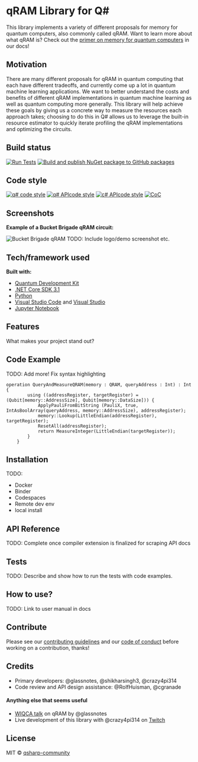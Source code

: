 # qRAM Library for Q\#

This library implements a variety of different proposals for memory for quantum computers, also commonly called qRAM.
Want to learn more about what qRAM is?
Check out the [primer on memory for quantum computers]() in our docs!

## Motivation

There are many different proposals for qRAM in quantum computing that each have different tradeoffs, and currently come up a lot in quantum machine learning applications.
We want to better understand the costs and benefits of different qRAM implementations in quantum machine learning as well as quantum computing more generally.
This library will help achieve these goals by giving us a concrete way to measure the resources each approach takes; choosing to do this in Q# allows us to leverage the built-in resource estimator to quickly iterate profiling the qRAM implementations and optimizing the circuits.

## Build status

[![Run Tests](https://github.com/qsharp-community/qram/workflows/Run%20Tests/badge.svg)](https://github.com/qsharp-community/qram/actions?query=workflow%3A%22Run+Tests%22)
[![Build and publish NuGet package to GitHub packages](https://github.com/qsharp-community/qram/workflows/Build%20and%20publish%20NuGet%20package%20to%20GitHub%20packages/badge.svg)](https://github.com/qsharp-community/qram/actions?query=workflow%3A%22Build+and+publish+NuGet+package+to+GitHub+packages%22)

## Code style

[![q# code style](https://img.shields.io/badge/code%20style-Q%23-blue)](https://docs.microsoft.com/en-us/quantum/contributing/style-guide?tabs=guidance)
[![q# APIcode style](https://img.shields.io/badge/code%20style-Q%23%20API-ff69b4)](https://docs.microsoft.com/en-us/quantum/contributing/style-guide?tabs=guidance)
[![c# APIcode style](https://img.shields.io/badge/code%20style-C%23-lightgrey)](https://docs.microsoft.com/dotnet/csharp/programming-guide/inside-a-program/coding-conventions)
[![CoC](https://img.shields.io/badge/code%20of%20conduct-contributor%20covenant-yellow)](CODE_OF_CONDUCT.md)

## Screenshots

**Example of a Bucket Brigade qRAM circuit:**

![Bucket Brigade qRAM](https://github.com/qsharp-community/qram/blob/master/docs/images/bucketBrigade.gif)
TODO: Include logo/demo screenshot etc.

## Tech/framework used

**Built with:**

- [Quantum Development Kit](https://docs.microsoft.com/quantum/)
- [.NET Core SDK 3.1](https://dotnet.microsoft.com/download/dotnet-core/3.1)
- [Python](https://www.python.org/downloads/)
- [Visual Studio Code](https://code.visualstudio.com/) and [Visual Studio](https://visualstudio.microsoft.com/)
- [Jupyter Notebook](https://jupyter.org/)

## Features

What makes your project stand out?

## Code Example

TODO: Add more! Fix syntax highlighting

```qsharp
operation QueryAndMeasureQRAM(memory : QRAM, queryAddress : Int) : Int {
        using ((addressRegister, targetRegister) = (Qubit[memory::AddressSize], Qubit[memory::DataSize])) {
            ApplyPauliFromBitString (PauliX, true, IntAsBoolArray(queryAddress, memory::AddressSize), addressRegister);
            memory::Lookup(LittleEndian(addressRegister), targetRegister);
            ResetAll(addressRegister);
            return MeasureInteger(LittleEndian(targetRegister));
        }
    }
```
<!--Show what the library does as concisely as possible, developers should be able to figure out **how** your project solves their problem by looking at the code example. Make sure the API you are showing off is obvious, and that your code is short and concise.-->

## Installation

TODO:
- Docker
- Binder
- Codespaces
- Remote dev env
- local install

## API Reference

TODO: Complete once compiler extension is finalized for scraping API docs
<!--Depending on the size of the project, if it is small and simple enough the reference docs can be added to the README. For medium size to larger projects it is important to at least provide a link to where the API reference docs live.-->

## Tests
TODO: Describe and show how to run the tests with code examples.

## How to use?
TODO: Link to user manual in docs
<!--If people like your project they’ll want to learn how they can use it. To do so include step by step guide to use your project.-->

## Contribute

Please see our [contributing guidelines](CONTRIBUTING.md) and our [code of conduct](CODE_OF_CONDUCT.md) before working on a contribution, thanks!

## Credits
- Primary developers: @glassnotes, @shikharsingh3, @crazy4pi314
- Code review and API design assistance: @RolfHuisman, @cgranade

#### Anything else that seems useful

- [WIQCA talk](https://www.wiqca.dev/events/quantum101-qml_qram.html) on qRAM by @glassnotes
- Live development of this library with @crazy4pi314 on [Twitch](https://twitch.tv/crazy4pi314)

## License

MIT © [qsharp-community](https://github.com/qsharp-community/qram/blob/master/LICENSE)